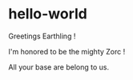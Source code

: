 # hello-world

Greetings Earthling !

I'm honored to be the mighty Zorc !

All your base are belong to us.
